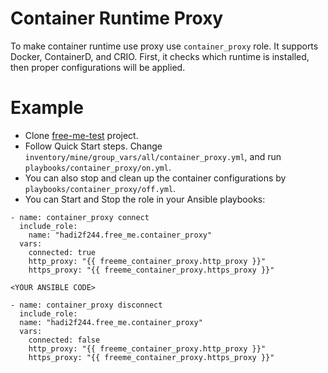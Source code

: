 # Container Runtime Proxy
To make container runtime use proxy use `container_proxy` role. It supports Docker, ContainerD, and CRIO.
First, it checks which runtime is installed, then proper configurations will be applied.

# Example
+ Clone [free-me-test](https://github.com/hadi2f244/free-me-test) project.
+ Follow Quick Start steps. Change `inventory/mine/group_vars/all/container_proxy.yml`, and run `playbooks/container_proxy/on.yml`.
+ You can also stop and clean up the container configurations by `playbooks/container_proxy/off.yml`.
+ You can Start and Stop the role in your Ansible playbooks:

```
- name: container_proxy connect
  include_role:
    name: "hadi2f244.free_me.container_proxy"
  vars:
    connected: true
    http_proxy: "{{ freeme_container_proxy.http_proxy }}"
    https_proxy: "{{ freeme_container_proxy.https_proxy }}"

<YOUR ANSIBLE CODE>

- name: container_proxy disconnect
  include_role:
  name: "hadi2f244.free_me.container_proxy"
  vars:
    connected: false
    http_proxy: "{{ freeme_container_proxy.http_proxy }}"
    https_proxy: "{{ freeme_container_proxy.https_proxy }}"
```